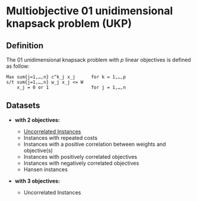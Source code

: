 # Multiobjective 01 unidimensional knapsack problem (UKP)
	
## Definition

The 01 unidimensional knapsack problem with $`p`$ linear objectives is defined as follow:

    Max sum{j=1,…,n} c^k_j x_j      for k = 1,…,p
    s/t sum{j=1,…,n} w_j x_j <= W
        x_j = 0 or 1                for j = 1,…,n
        
## Datasets 

+ **with 2 objectives:**

    - [Uncorrelated Instances](Uncorrelated.md)                                                    
    - Instances with repeated costs                                            
    - Instances with a positive correlation between weights and objective(s)   
    - Instances with positively correlated objectives                          
    - Instances with negatively correlated objectives                           
    - Hansen instances                                                         


+ **with 3 objectives:**

    - Uncorrelated Instances                                                   


